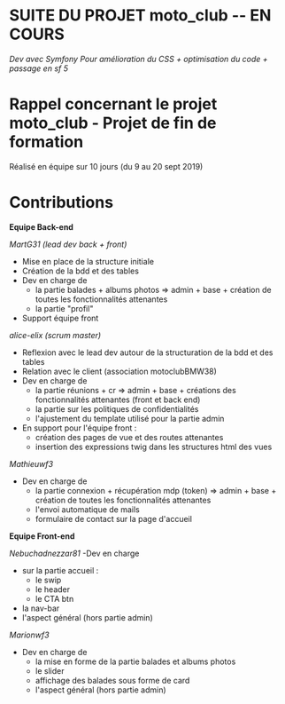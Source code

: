 # SUITE DU PROJET moto_club -- EN COURS
*Dev avec Symfony*
*Pour amélioration du CSS + optimisation du code + passage en sf 5*




# Rappel concernant le projet moto_club - Projet de fin de formation 
Réalisé en équipe sur 10 jours (du 9 au 20 sept 2019)
# Contributions
 <b> Equipe Back-end </b>

*MartG31 (lead dev back + front)*
- Mise en place de la structure initiale 
- Création de la bdd et des tables
- Dev en charge de 
  - la partie balades + albums photos => admin + base + création de toutes les fonctionnalités attenantes
  - la partie "profil"
- Support équipe front


*alice-elix (scrum master)*
- Reflexion avec le lead dev autour de la structuration de la bdd et des tables
- Relation avec le client (association motoclubBMW38)
- Dev en charge de 
  - la partie réunions + cr => admin + base + créations des fonctionnalités attenantes (front et back end)
  - la partie sur les politiques de confidentialités
  - l'ajustement du template utilisé pour la partie admin
- En support pour l'équipe front : 
  - création des pages de vue et des routes attenantes
  - insertion des expressions twig dans les structures html des vues


*Mathieuwf3*
- Dev en charge de 
  - la partie connexion + récupération mdp (token)  => admin + base + création de toutes les fonctionnalités attenantes
  - l'envoi automatique de mails
  - formulaire de contact sur la page d'accueil


<b> Equipe Front-end</b>

*Nebuchadnezzar81*
-Dev en charge 
  - sur la partie accueil :
    - le swip 
    - le header
    - le CTA btn
  - la nav-bar
  - l'aspect général (hors partie admin)


*Marionwf3*
- Dev en charge de
  - la mise en forme de la partie balades et albums photos
   - le slider
   - affichage des balades sous forme de card
  - l'aspect général (hors partie admin)



